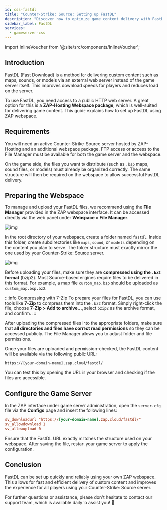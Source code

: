 ```yaml
---
id: css-fastdl
title: "Counter-Strike: Source: Setting up FastDL"
description: "Discover how to optimize game content delivery with FastDL using ZAP-Hosting webspace for faster downloads and reduced server load → Learn more now"
sidebar_label: FastDL
services:
  - gameserver-css
---
```


import InlineVoucher from '@site/src/components/InlineVoucher';


## Introduction

FastDL (Fast Download) is a method for delivering custom content such as maps, sounds, or models via an external web server instead of the game server itself. This improves download speeds for players and reduces load on the server.

To use FastDL, you need access to a public HTTP web server. A great option for this is a **ZAP-Hosting Webspace package**, which is well-suited for delivering game content. This guide explains how to set up FastDL using ZAP webspace.

<InlineVoucher />

## Requirements

You will need an active Counter-Strike: Source server hosted by ZAP-Hosting and an additional webspace package. FTP access or access to the File Manager must be available for both the game server and the webspace.

On the game side, the files you want to distribute (such as `.bsp` maps, sound files, or models) must already be organized correctly. The same structure will then be required on the webspace to allow successful FastDL delivery.

## Preparing the Webspace

To manage and upload your FastDL files, we recommend using the **File Manager** provided in the ZAP webspace interface. It can be accessed directly via the web panel under **Webspace > File Manager**.

![img](https://screensaver01.zap-hosting.com/index.php/s/dptRwGTgL6bHXrE/preview)

In the root directory of your webspace, create a folder named `fastdl`. Inside this folder, create subdirectories like `maps`, `sound`, or `models` depending on the content you plan to serve. The folder structure must exactly mirror the one used by your Counter-Strike: Source server.

![img](https://screensaver01.zap-hosting.com/index.php/s/beCCJPFT5si3wRZ/preview)

Before uploading your files, make sure they are **compressed using the `.bz2` format** (bzip2). Most Source-based engines require files to be delivered in this format. For example, a map file `custom_map.bsp` should be uploaded as `custom_map.bsp.bz2`.

:::info Compressing with 7-Zip
To prepare your files for FastDL, you can use tools like **7-Zip** to compress them into the `.bz2` format. Simply right-click the file, choose **7-Zip > Add to archive...**, select `bzip2` as the archive format, and confirm.
:::

After uploading the compressed files into the appropriate folders, make sure that **all directories and files have correct read permissions** so they can be accessed publicly. The File Manager allows you to adjust folder and file permissions.

Once your files are uploaded and permission-checked, the FastDL content will be available via the following public URL:

```
https://[your-domain-name].zap.cloud/fastdl/
```

You can test this by opening the URL in your browser and checking if the files are accessible.

## Configure the Game Server

In the ZAP interface under game server administration, open the `server.cfg` file via the **Configs** page and insert the following lines:

```cfg
sv_downloadurl "https://[your-domain-name].zap.cloud/fastdl/"
sv_allowdownload 1
sv_allowupload 0
```

Ensure that the FastDL URL exactly matches the structure used on your webspace. After saving the file, restart your game server to apply the configuration.

## Conclusion

FastDL can be set up quickly and reliably using your own ZAP webspace. This allows for fast and efficient delivery of custom content and improves the experience for all players using your Counter-Strike: Source server.

For further questions or assistance, please don't hesitate to contact our support team, which is available daily to assist you! 🙂

<InlineVoucher />
